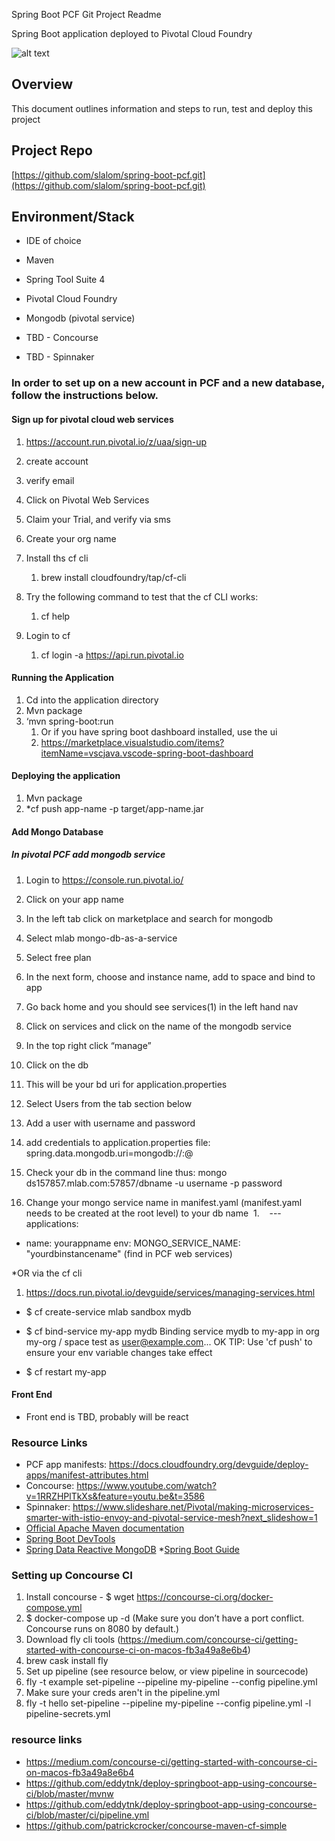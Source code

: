 Spring Boot PCF Git Project
Readme

Spring Boot application deployed to Pivotal Cloud Foundry

![alt text](https://github.com/slalom/spring-boot-pcf/blob/master/springbootpcfdiagram.jpg?raw=true "diagram")

## Overview

This document outlines information and steps to run, test and deploy this project

## Project Repo

[https://github.com/slalom/spring-boot-pcf.git](https://github.com/slalom/spring-boot-pcf.git)

## Environment/Stack

- IDE of choice
- Maven
- Spring Tool Suite 4
- Pivotal Cloud Foundry
- Mongodb (pivotal service)

- TBD - Concourse
- TBD - Spinnaker

### In order to set up on a new account in PCF and a new database, follow the instructions below.

#### Sign up for pivotal cloud web services

1. https://account.run.pivotal.io/z/uaa/sign-up
2. create account
3. verify email
4. Click on Pivotal Web Services
5. Claim your Trial, and verify via sms
6. Create your org name
7. Install ths cf cli
   1. brew install cloudfoundry/tap/cf-cli
8. Try the following command to test that the cf CLI works:
   1. cf help
9. Login to cf

   1. cf login -a https://api.run.pivotal.io

#### Running the Application

1. Cd into the application directory
2. Mvn package
3. ‘mvn spring-boot:run
   1. Or if you have spring boot dashboard installed, use the ui
   1. https://marketplace.visualstudio.com/items?itemName=vscjava.vscode-spring-boot-dashboard

#### Deploying the application

1. Mvn package
2. \*cf push app-name -p target/app-name.jar

#### Add Mongo Database

##### In pivotal PCF add mongodb service

1. Login to https://console.run.pivotal.io/
2. Click on your app name
3. In the left tab click on marketplace and search for mongodb
4. Select mlab mongo-db-as-a-service
5. Select free plan
6. In the next form, choose and instance name, add to space and bind to app
7. Go back home and you should see services(1) in the left hand nav
8. Click on services and click on the name of the mongodb service
9. In the top right click “manage”
10. Click on the db
11. This will be your bd uri for application.properties
12. Select Users from the tab section below
13. Add a user with username and password
14. add credentials to application.properties file: spring.data.mongodb.uri=mongodb://<dbusername>:<dbpassword>@<dburi>
15. Check your db in the command line thus: mongo ds157857.mlab.com:57857/dbname -u username -p password

16. Change your mongo service name in manifest.yaml (manifest.yaml needs to be created at the root level) to your db name  1.    ---
    applications:

- name: yourappname
  env:
  MONGO_SERVICE_NAME: "yourdbinstancename" (find in PCF web services)

\*OR via the cf cli

1. https://docs.run.pivotal.io/devguide/services/managing-services.html

- $ cf create-service mlab sandbox mydb
- $ cf bind-service my-app mydb
Binding service mydb to my-app in org my-org / space test as user@example.com...
OK
TIP: Use 'cf push' to ensure your env variable changes take effect

- $ cf restart my-app

#### Front End

- Front end is TBD, probably will be react

### Resource Links

- PCF app manifests: https://docs.cloudfoundry.org/devguide/deploy-apps/manifest-attributes.html
- Concourse: https://www.youtube.com/watch?v=1RRZHPlTkXs&feature=youtu.be&t=3586
- Spinnaker: https://www.slideshare.net/Pivotal/making-microservices-smarter-with-istio-envoy-and-pivotal-service-mesh?next_slideshow=1
- [Official Apache Maven documentation](https://maven.apache.org/guides/index.html)
- [Spring Boot DevTools](https://docs.spring.io/spring-boot/docs/{bootVersion}/reference/htmlsingle/#using-boot-devtools)
- [Spring Data Reactive MongoDB](https://docs.spring.io/spring-boot/docs/{bootVersion}/reference/htmlsingle/#boot-features-mongodb) \*[Spring Boot Guide](https://spring.io/guides/gs/spring-boot/)

### Setting up Concourse CI

1. Install concourse - \$ wget https://concourse-ci.org/docker-compose.yml
2. \$ docker-compose up -d (Make sure you don’t have a port conflict.
   Concourse runs on 8080 by default.)
3. Download fly cli tools (https://medium.com/concourse-ci/getting-started-with-concourse-ci-on-macos-fb3a49a8e6b4)
4. brew cask install fly
5. Set up pipeline (see resource below, or view pipeline in sourcecode)
6. fly -t example set-pipeline --pipeline my-pipeline --config pipeline.yml
7. Make sure your creds aren't in the pipeline.yml
8. fly -t hello set-pipeline --pipeline my-pipeline --config pipeline.yml -l pipeline-secrets.yml

### resource links

- https://medium.com/concourse-ci/getting-started-with-concourse-ci-on-macos-fb3a49a8e6b4
- https://github.com/eddytnk/deploy-springboot-app-using-concourse-ci/blob/master/mvnw
- https://github.com/eddytnk/deploy-springboot-app-using-concourse-ci/blob/master/ci/pipeline.yml
- https://github.com/patrickcrocker/concourse-maven-cf-simple
